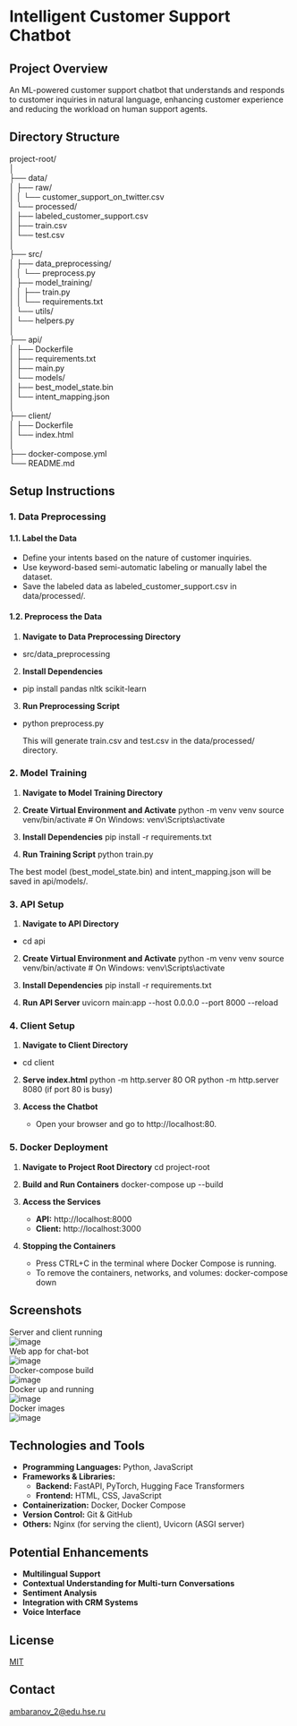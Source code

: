 # Intelligent Customer Support Chatbot

## Project Overview

An ML-powered customer support chatbot that understands and responds to customer inquiries in natural language, enhancing customer experience and reducing the workload on human support agents.

## Directory Structure

project-root/ <br />
│ <br />
├── data/ <br />
│   ├── raw/ <br />
│   │   └── customer_support_on_twitter.csv <br />
│   └── processed/ <br />
│       ├── labeled_customer_support.csv <br />
│       ├── train.csv <br />
│       └── test.csv <br />
│ <br />
├── src/ <br />
│   ├── data_preprocessing/ <br />
│   │   └── preprocess.py <br />
│   ├── model_training/ <br />
│   │   ├── train.py <br />
│   │   └── requirements.txt <br />
│   └── utils/ <br />
│       └── helpers.py <br />
│ <br />
├── api/ <br />
│   ├── Dockerfile <br />
│   ├── requirements.txt <br />
│   ├── main.py <br />
│   └── models/ <br />
│       ├── best_model_state.bin <br />
│       └── intent_mapping.json <br />
│ <br />
├── client/ <br />
│   ├── Dockerfile <br />
│   └── index.html <br />
│ <br />
├── docker-compose.yml <br />
└── README.md <br />




## Setup Instructions

### 1. Data Preprocessing

#### 1.1. Label the Data

- Define your intents based on the nature of customer inquiries.
- Use keyword-based semi-automatic labeling or manually label the dataset.
- Save the labeled data as labeled_customer_support.csv in data/processed/.

#### 1.2. Preprocess the Data

1. **Navigate to Data Preprocessing Directory**
- src/data_preprocessing

2. **Install Dependencies**
- pip install pandas nltk scikit-learn

3. **Run Preprocessing Script**
- python preprocess.py

  This will generate train.csv and test.csv in the data/processed/ directory.

### 2. Model Training

1. **Navigate to Model Training Directory**

2. **Create Virtual Environment and Activate**
python -m venv venv
    source venv/bin/activate  # On Windows: venv\Scripts\activate
	
3. **Install Dependencies**
pip install -r requirements.txt

4. **Run Training Script**
python train.py
    
The best model (best_model_state.bin) and intent_mapping.json will be saved in api/models/.

### 3. API Setup

1. **Navigate to API Directory**
- cd api

2. **Create Virtual Environment and Activate**
   python -m venv venv
   source venv/bin/activate  # On Windows: venv\Scripts\activate    

3. **Install Dependencies**
    pip install -r requirements.txt
	
4. **Run API Server**
    uvicorn main:app --host 0.0.0.0 --port 8000 --reload
	
### 4. Client Setup

1. **Navigate to Client Directory**
- cd client


2. **Serve index.html**
    python -m http.server 80 
	OR python -m http.server 8080 (if port 80 is busy)
	
3. **Access the Chatbot**
    - Open your browser and go to http://localhost:80.

### 5. Docker Deployment

1. **Navigate to Project Root Directory**
    cd project-root

2. **Build and Run Containers**
    docker-compose up --build
	
3. **Access the Services**
    - **API:** http://localhost:8000
    - **Client:** http://localhost:3000

4. **Stopping the Containers**
    - Press CTRL+C in the terminal where Docker Compose is running.
    - To remove the containers, networks, and volumes:
      docker-compose down

## Screenshots
Server and client running <br />
![image](https://github.com/user-attachments/assets/ad9ed93a-ef94-4d3c-a333-1d7e03930ad5) <br />
Web app for chat-bot <br />
![image](https://github.com/user-attachments/assets/523a9bd7-32ee-4022-ab74-a31fc5d36e5c) <br />
Docker-compose build <br />
![image](https://github.com/user-attachments/assets/d8c9ca5a-038e-494f-aa08-c55ded52c7bb) <br />
Docker up and running <br />
![image](https://github.com/user-attachments/assets/dd78618e-a464-4d89-b7d1-902928d5c858) <br />
Docker images <br />
![image](https://github.com/user-attachments/assets/dfc70b84-3f8a-4ff5-b071-8c1920720475) <br />


## Technologies and Tools

- **Programming Languages:** Python, JavaScript
- **Frameworks & Libraries:**
  - **Backend:** FastAPI, PyTorch, Hugging Face Transformers
  - **Frontend:** HTML, CSS, JavaScript
- **Containerization:** Docker, Docker Compose
- **Version Control:** Git & GitHub
- **Others:** Nginx (for serving the client), Uvicorn (ASGI server)

## Potential Enhancements

- **Multilingual Support**
- **Contextual Understanding for Multi-turn Conversations**
- **Sentiment Analysis**
- **Integration with CRM Systems**
- **Voice Interface**

## License

[MIT](LICENSE)

## Contact
ambaranov_2@edu.hse.ru 

